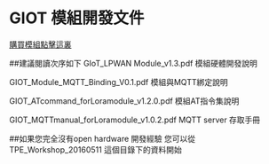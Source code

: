 # GIOT 模組開發文件
[購買模組點擊這裏](http://tinyurl.com/buygiot)

##建議閱讀次序如下
GIoT_LPWAN Module_v1.3.pdf 模組硬體開發說明

GIOT_Module_MQTT_Binding_V0.1.pdf 模組與MQTT綁定說明

GIOT_ATcommand_forLoramodule_v1.2.0.pdf 模組AT指令集說明

GIOT_MQTTmanual_forLoramodule_v1.0.2.pdf MQTT server 存取手冊

##如果您完全沒有open hardware 開發經驗 您可以從 
TPE_Workshop_20160511 這個目錄下的資料開始
